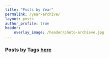 ```yaml
---
title: "Posts by Year"
permalink: /year-archive/
layout: posts
author_profile: true
header:
    overlay_image: /header/photo-archieve.jpg
---
```


### Posts by <strong><i class="fas fa-fw fa-tags" aria-hidden="true"></i>  Tags [here](/tags)
